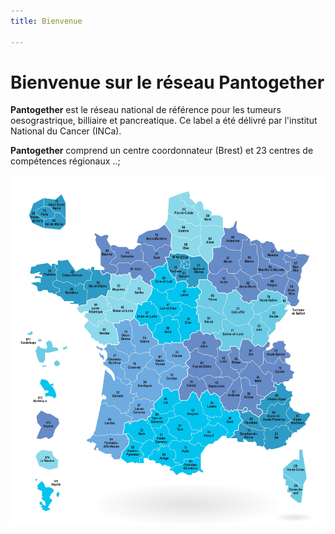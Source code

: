 ```yaml
---
title: Bienvenue

---
```



# Bienvenue sur le réseau Pantogether


**Pantogether** est le réseau national de référence
pour les tumeurs oesograstrique, billiaire et
pancreatique.
Ce label a été délivré par l'institut National du Cancer (INCa).

**Pantogether** comprend un centre coordonnateur (Brest) et
23 centres de compétences régionaux ..;
 

![](/assets/carte.jpg)
